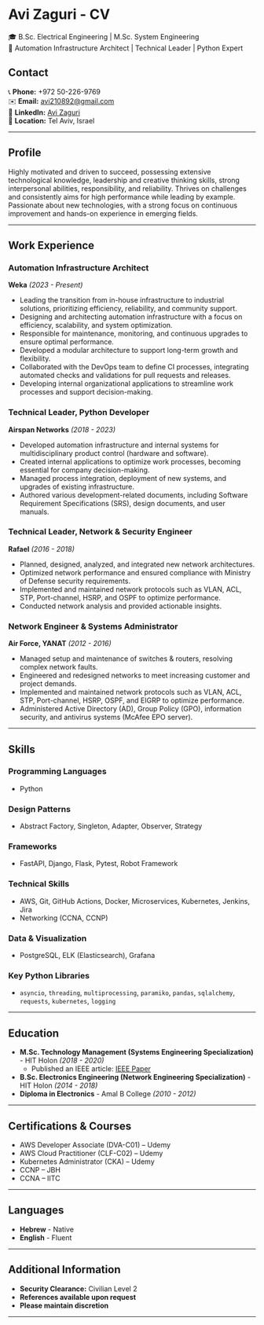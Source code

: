 # Avi Zaguri - CV
🎓 B.Sc. Electrical Engineering | M.Sc. System Engineering
<br>
🚀 Automation Infrastructure Architect | Technical Leader | Python Expert
<br>


## Contact
📞 **Phone:** +972 50-226-9769  
✉️ **Email:** [avi210892@gmail.com](mailto:avi210892@gmail.com)  
🔗 **LinkedIn:** [Avi Zaguri](https://www.linkedin.com/in/avi-zaguri-41869b11b/)  
📍 **Location:** Tel Aviv, Israel  

---

## Profile
Highly motivated and driven to succeed, possessing extensive technological knowledge, leadership and creative thinking skills, strong interpersonal abilities, responsibility, and reliability. 
Thrives on challenges and consistently aims for high performance while leading by example. 
Passionate about new technologies, with a strong focus on continuous improvement and hands-on experience in emerging fields.

---

## Work Experience

### **Automation Infrastructure Architect**  
**Weka** *(2023 - Present)*  
- Leading the transition from in-house infrastructure to industrial solutions, prioritizing efficiency, reliability, and community support.
- Designing and architecting automation infrastructure with a focus on efficiency, scalability, and system optimization.
- Responsible for maintenance, monitoring, and continuous upgrades to ensure optimal performance.
- Developed a modular architecture to support long-term growth and flexibility.
- Collaborated with the DevOps team to define CI processes, integrating automated checks and validations for pull requests and releases.
- Developing internal organizational applications to streamline work processes and support decision-making.

### **Technical Leader, Python Developer**  
**Airspan Networks** *(2018 - 2023)*  
- Developed automation infrastructure and internal systems for multidisciplinary product control (hardware and software).
- Created internal applications to optimize work processes, becoming essential for company decision-making.
- Managed process integration, deployment of new systems, and upgrades of existing infrastructure.
- Authored various development-related documents, including Software Requirement Specifications (SRS), design documents, and user manuals.

### **Technical Leader, Network & Security Engineer**  
**Rafael** *(2016 - 2018)*  
- Planned, designed, analyzed, and integrated new network architectures.
- Optimized network performance and ensured compliance with Ministry of Defense security requirements.
- Implemented and maintained network protocols such as VLAN, ACL, STP, Port-channel, HSRP, and OSPF to optimize performance.
- Conducted network analysis and provided actionable insights.

### **Network Engineer & Systems Administrator**  
**Air Force, YANAT** *(2012 - 2016)*  
- Managed setup and maintenance of switches & routers, resolving complex network faults.
- Engineered and redesigned networks to meet increasing customer and project demands.
- Implemented and maintained network protocols such as VLAN, ACL, STP, Port-channel, HSRP, OSPF, and EIGRP to optimize performance.
- Administered Active Directory (AD), Group Policy (GPO), information security, and antivirus systems (McAfee EPO server).

---

## Skills
### **Programming Languages**
- Python

### **Design Patterns**
- Abstract Factory, Singleton, Adapter, Observer, Strategy

### **Frameworks**
- FastAPI, Django, Flask, Pytest, Robot Framework

### **Technical Skills**
- AWS, Git, GitHub Actions, Docker, Microservices, Kubernetes, Jenkins, Jira
- Networking (CCNA, CCNP)

### **Data & Visualization**
- PostgreSQL, ELK (Elasticsearch), Grafana

### **Key Python Libraries**
- `asyncio`, `threading`, `multiprocessing`, `paramiko`, `pandas`, `sqlalchemy`, `requests`, `kubernetes`, `logging`

---

## Education
- **M.Sc. Technology Management (Systems Engineering Specialization)** - HIT Holon *(2018 - 2020)*  
  - Published an IEEE article: [IEEE Paper](https://ieeexplore.ieee.org/document/9988180)
- **B.Sc. Electronics Engineering (Network Engineering Specialization)** - HIT Holon *(2014 - 2018)*
- **Diploma in Electronics** - Amal B College *(2010 - 2012)*

---

## Certifications & Courses
- AWS Developer Associate (DVA-C01) – Udemy  
- AWS Cloud Practitioner (CLF-C02) – Udemy  
- Kubernetes Administrator (CKA) – Udemy  
- CCNP – JBH  
- CCNA – IITC

[//]: # (- Cyber Protections &#40;Theoretical&#41; – Technion  )
[//]: # (- Cyber Practical &#40;Theoretical&#41; – Technion  )

---

## Languages
- **Hebrew** - Native
- **English** - Fluent

---

## **Additional Information**  
- **Security Clearance:** Civilian Level 2  
- **References available upon request**  
- **Please maintain discretion**  

---
